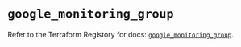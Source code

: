 # `google_monitoring_group`

Refer to the Terraform Registory for docs: [`google_monitoring_group`](https://registry.terraform.io/providers/hashicorp/google-beta/4.62.1/docs/resources/google_monitoring_group).
